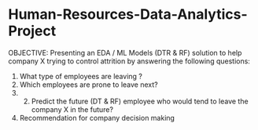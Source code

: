 # Human-Resources-Data-Analytics-Project
OBJECTIVE: Presenting an EDA / ML Models (DTR & RF) solution to help company X trying to control attrition by answering the following questions:
1. What type of employees are leaving ?           
3. Which employees are prone to leave next? 
4. 2. Predict the future (DT & RF) employee who would tend to leave the company X in the future?
5. Recommendation for company decision making
